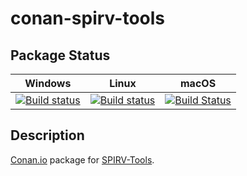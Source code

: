 # conan-spirv-tools

## Package Status

| Windows | Linux | macOS |
|:-------:|:-----:|:-----:|
|[![Build status](https://ci.appveyor.com/api/projects/status/4lg52sid03itbdic/branch/testing%2F2019.2?svg=true)](https://ci.appveyor.com/project/SpaceIm/conan-spirv-tools)|[![Build status](https://github.com/SpaceIm/conan-spirv-tools/workflows/.github/workflows/conan.yml/badge.svg?branch=testing%2F2019.2)](https://github.com/SpaceIm/conan-spirv-tools/actions?query=branch%3Atesting%2F2019.2)|[![Build Status](https://travis-ci.com/SpaceIm/conan-spirv-tools.svg?branch=testing%2F2019.2)](https://travis-ci.com/SpaceIm/conan-spirv-tools)|

## Description

[Conan.io](https://conan.io) package for [SPIRV-Tools](https://github.com/KhronosGroup/SPIRV-Tools).
